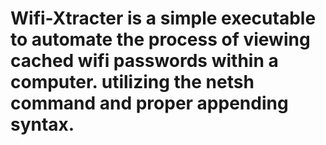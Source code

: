 # Wifi-Xtracter is a simple executable to automate the process of viewing cached wifi passwords within a computer. utilizing the netsh command and proper appending syntax. 
